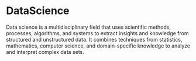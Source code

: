 # DataScience
Data science is a multidisciplinary field that uses scientific methods, processes, algorithms, and systems to extract insights and knowledge from structured and unstructured data. It combines techniques from statistics, mathematics, computer science, and domain-specific knowledge to analyze and interpret complex data sets.
